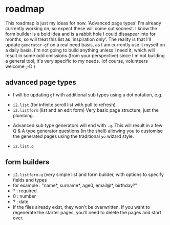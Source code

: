 # roadmap

This roadmap is just my ideas for now. 'Advanced page types' I'm already currently working on, so expect these will come out soonest. I know the form builder is a bold idea and is a rabbit hole I could dissapear into for months, so will treat this list as 'inspiration only'. The reality is that I'll update `generator-gf` on a real need basis, as I am currently use it myself on a daily basis. I'm not going to build anything unless I need it, which will result in some odd omissions (from your perspective) since I'm not building a general tool, it's very specific to my needs. (of course, volunteers welcome ;-D )


## advanced page types

* I will be updating `gf` with additional sub types using a dot notation, e.g.
 - `i2.list` (for infinite scroll list with pull to refresh)
 - `i2.listform` (list and an edit form) Very basic page structure, just the plumbing.
* Advanced sub type generators will end with `.q`. This will result in a few Q & A type generator questions (in the shell) allowing you to customise the generated pages using the traditional `yo` wizard style. 
 - `i2.list.q` 
 
## form builders

- `i2.listform.q` (very simple list and form builder, with options to specify fields and types
 - for example : "name\*, surname\*, age0\, email@\*, birthday?" 
  - \* : required
  - 0 : number
  - ? : date
- If the files already exist, they won't be overwritten. If you want to regenerate the starter pages, you'll need to delete the pages and start over.